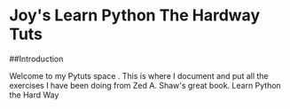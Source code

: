 Joy's Learn Python The Hardway Tuts
===================================


##Introduction

Welcome to my Pytuts space . This is where I document and put all the exercises I have been doing from Zed A. Shaw's great book. Learn Python the Hard Way
